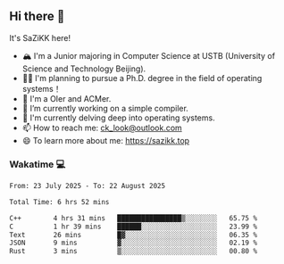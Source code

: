 ## Hi there 👋

It's SaZiKK here!

- 🏔️ I'm a Junior majoring in Computer Science  at USTB (University of Science and Technology Beijing).
- 🧑‍🎓 I'm planning to pursue a Ph.D. degree in the field of operating systems！
- 🚀 I'm a OIer and ACMer.
- 🔭 I’m currently working on a simple compiler.
- 🌱 I'm currently delving deep into operating systems.
- 📫 How to reach me: ck_look@outlook.com
- 😄 To learn more about me: https://sazikk.top

  
<!--
**SaZiKK/SaZiKK** is a ✨ _special_ ✨ repository because its `README.md` (this file) appears on your GitHub profile.

Here are some ideas to get you started:

- 🔭 I’m currently working on ...
- 🌱 I’m currently learning ...
- 👯 I’m looking to collaborate on ...
- 🤔 I’m looking for help with ...
- 💬 Ask me about ...
- 📫 How to reach me: ...
- 😄 Pronouns: ...
- ⚡ Fun fact: ...
-->

### Wakatime 💻

<!--START_SECTION:waka-->

```txt
From: 23 July 2025 - To: 22 August 2025

Total Time: 6 hrs 52 mins

C++        4 hrs 31 mins   ████████████████▒░░░░░░░░   65.75 %
C          1 hr 39 mins    ██████░░░░░░░░░░░░░░░░░░░   23.99 %
Text       26 mins         █▓░░░░░░░░░░░░░░░░░░░░░░░   06.35 %
JSON       9 mins          ▓░░░░░░░░░░░░░░░░░░░░░░░░   02.19 %
Rust       3 mins          ▒░░░░░░░░░░░░░░░░░░░░░░░░   00.80 %
```

<!--END_SECTION:waka-->
